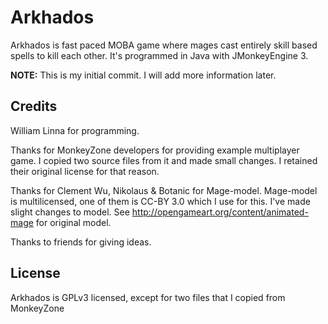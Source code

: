 # Arkhados #

Arkhados is fast paced MOBA game where mages cast entirely skill based spells to kill each other.
It's programmed in Java with JMonkeyEngine 3.


**NOTE:** This is my initial commit. I will add more information later.

## Credits ##

William Linna for programming.

Thanks for MonkeyZone developers for providing example multiplayer
game. I copied two source files from it and made small changes. I
retained their original license for that reason.

Thanks for Clement Wu, Nikolaus & Botanic for Mage-model. Mage-model
is multilicensed, one of them is CC-BY 3.0 which I use for this. I've
made slight changes to model. See
http://opengameart.org/content/animated-mage for original model.

Thanks to friends for giving ideas.

## License ##

Arkhados is GPLv3 licensed, except for two files that I copied from MonkeyZone
